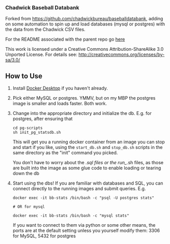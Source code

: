 ### Chadwick Baseball Databank

Forked from https://github.com/chadwickbureau/baseballdatabank, adding on some automation to spin up and load databases (mysql or postgres) with the data from the Chadwick CSV files.

For the README associated with the parent repo go [here](CHADWICK_README.txt)

This work is licensed under a Creative Commons Attribution-ShareAlike
3.0 Unported License.  For details see:
http://creativecommons.org/licenses/by-sa/3.0/

## How to Use

1. Install [Docker Desktop](https://www.docker.com/products/docker-desktop) if you haven't already.
   
2. Pick either MySQL or postgres. YMMV, but on my MBP the postgres image is smaller and loads faster.  Both work.

3. Change into the appropriate directory and initialize the db. E.g. for postgres, after ensuring that 
   ```
   cd pg-scripts
   sh init_pg_statsdb.sh
   ```
   This will get you a running docker container from an image you can stop and start if you like, using the `start_db.sh` and `stop_db.sh` scripts in the same directory as the "init" command you picked.  

   You don't have to worry about the *.sql files or the run_*.sh files, as those are built into the image as some glue code to enable loading or tearing down the db

4.  Start using the dbs!  If you are familiar with databases and SQL, you can connect directly to the running images and submit queries. E.g.
    ```
    docker exec -it bb-stats /bin/bash -c "psql -U postgres stats"

    # OR for mysql

    docker exec -it bb-stats /bin/bash -c "mysql stats" 
    ```
    If you want to connect to them via python or some other means, the ports are at the default setting unless you yourself modify them:  3306 for MySQL, 5432 for postgres